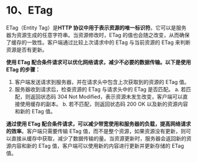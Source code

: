 # 10、ETag

ETag（Entity Tag）是**HTTP 协议中用于表示资源的唯一标识符**。它可以是服务器为资源生成的任意字符串。当资源修改时，ETag 的值也会随之改变，从而确保了缓存的一致性。客户端通过比较上次请求中的 ETag 与当前资源的 ETag 来判断资源是否有更新。

**使用 ETag 配合条件请求可以优化网络请求，减少不必要的数据传输。以下是使用 ETag 的步骤：**

1. 客户端发送请求到服务器，并在请求头中包含上次获取到的资源的 ETag 值。
2. 服务器收到请求后，检查资源的 ETag 与请求头中的 ETag 是否匹配。 a. 若匹配，则返回状态码 304 Not Modified，表示资源未发生改变，客户端可以直接使用缓存的副本。 b. 若不匹配，则返回状态码 200 OK 以及新的资源内容和新的 ETag 值。

**通过使用 ETag 配合条件请求，可以减少带宽使用和服务器的负载，提高网络请求的效率**。客户端只需要传输 ETag 值，而不是整个资源，如果资源没有更新，则可以直接从缓存中获取，减少了数据传输的量。当资源更新时，服务器会返回新的资源内容和新的 ETag 值，客户端可以使用新的内容进行更新并更新存储的 ETag 值。
